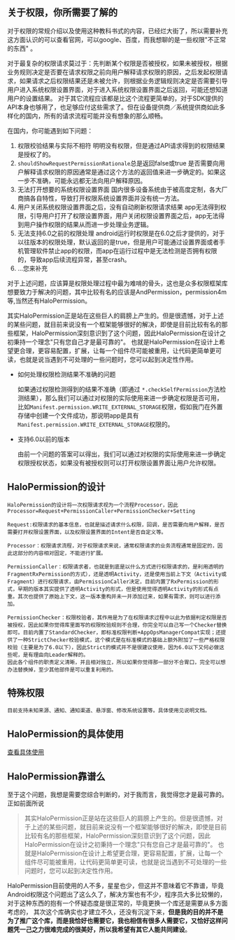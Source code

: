 ## 关于权限，你所需要了解的
对于权限的常规介绍以及使用这种教科书式的内容，已经烂大街了，所以需要补充这方面认识的可以查看官网，可以google、百度，而我想聊的是一些权限"不正常的东西"
。

对于最复杂的权限请求莫过于：先判断某个权限是否被授权，如果未被授权，根据业务规则决定是否要在请求权限之前向用户解释请求权限的原因，之后发起权限请求，如果请求之后权限结果还是未被允许，则根据业务逻辑规则决定是否需要引导用户进入系统权限设置界面，对于进入系统权限设置界面之后返回，可能还想知道用户的设置结果。
对于其它流程应该都是比这个流程更简单的，对于SDK提供的API本身也够用了，也足够应付这些需求了。但在设备提供商／系统提供商如此多样化的国内，所有的请求流程可能并没有想象的那么顺畅。

在国内，你可能遇到如下问题：

1. 权限校验结果与实际不相符
明明没有权限，但是通过API请求得到的权限结果是授权了的。
2. `shouldShowRequestPermissionRationale`总是返回false或true
是否需要向用户解释请求权限的原因通常是通过这个方法的返回值来进一步确定的。如果这一步不准确，可能永远都无法向用户解释原因。
3. 无法打开想要的系统权限设置界面
国内很多设备系统由于被高度定制，各大厂商搞各自特性，导致打开权限系统设置界面并没有统一方法。
4. 用户关闭系统权限设置界面之后，没有自动刷新权限请求结果
app无法得到权限，引导用户打开了权限设置界面，用户关闭权限设置界面之后，app无法得到用户操作权限的结果从而进一步处理业务逻辑。
5. 无法支持6.0之前的权限处理
android运行时权限是在6.0之后才提供的，对于以往版本的权限处理，默认返回的是true，但是用户可能通过设置界面或者手机管理软件禁止app的权限，而app在运行过程中是无法检测是否拥有权限的，导致app后续流程异常，甚至crash。
6. ...您来补充

对于上述问题，应该算是权限处理过程中最为难啃的骨头，这也是众多权限框架库想要致力于解决的问题，其中比较有名的应该是AndPermission，permission4m等,当然还有HaloPermission。

其实HaloPermission正是站在这些巨人的肩膀上产生的。但是很遗憾，对于上述的某些问题，就目前来说没有一个框架能够很好的解决，即使是目前比较有名的那些框架，HaloPermission深刻意识到了这个问题，因此HaloPermission在设计之初秉持一个理念"只有您自己才是最可靠的"。
也就是HaloPermission在设计上希望更合理，更容易配置，扩展，让每一个组件尽可能被重用，让代码更简单更可读，也就是说当遇到不可处理的一些问题时，您可以起到决定性作用。


* 如何处理权限检测结果不准确的问题

    如果通过权限检测得到的结果不准确（即通过 `*.checkSelfPermission`方法检测结果），那么我们可以通过对权限的实际使用来进一步确定权限是否可用，比如`Manifest.permission.WRITE_EXTERNAL_STORAGE`权限，假如我门在外置存储中创建一个文件成功，那说明app是具有`Manifest.permission.WRITE_EXTERNAL_STORAGE`权限的。
* 支持6.0以前的版本

    由前一个问题的答案可以得出，我们可以通过对权限的实际使用来进一步确定权限授权状态，如果没有被授权则可以打开权限设置界面让用户允许权限。

## HaloPermission的设计
    HaloPermission的设计将一次权限请求视为一个流程Processor，因此Processor=Request+PermissionCaller+PermissionChecker+Setting
    
    Request:权限请求的基本信息，也就是描述请求什么权限，回调，是否需要向用户解释，是否需要打开权限设置界面，以及权限设置界面的Intent是否自定义等。
    
    Processor：权限请求流程，对于权限请求来说，通常权限请求的业务流程通常是固定的，因此这部分的内容相对固定，不能进行扩展。
    
    PermissionCaller：权限请求者，也就是到底是以什么方式进行权限请求的，是利用透明的FragmentRxPermission的方式），还是透明Activity，还是使用当前上下文（Activity或Fragment）进行权限请求，由PermissionCaller决定，目前内置了RxPermission的形式，早期的版本其实提供了透明Activity的形式，但是使用觉得透明Activity的形式有点重。其次也提供了原始上下文，这一版本重构并未一并添加过来，如果有需求，则可以进行添加。
    
    PermissionChecker：权限校验者，其作用是为了在权限请求过程中以此为依据判定权限是否被授权，因此如果你觉得库里面写的权限校验规则不合理，你完全可以自己写一个Checker替换即可。目前内置了StandardChecker，即标准权限判断+AppOpsManagerCompat实现；还提供了一种StrictChecker校验模式，这个模式是在标准模式的基础上额外附加了一些严格权限校验（主要是为了6.0以下），因此Strict的模式并不是很建议使用，因为6.0以下又何必做这些呢，是有理由向Leader解释的。
    因此各个组件的职责定义清晰，并且相对独立，所以如果你觉得那一部分不合胃口，完全可以想办法替换掉，至少其他部件是可以重复利用的。
    
## 特殊权限
    目前支持未知来源、通知、通知渠道、悬浮窗、修改系统设置等。具体使用见说明文档。

## HaloPermission的具体使用
[查看具体使用](https://github.com/SupLuo/HaloPermission/blob/master/doc/README_USAGE.md)

## HaloPermission靠谱么
至于这个问题，我想是需要您综合判断的，对于我而言，我觉得您才是最可靠的。
正如前面所说
>其实HaloPermission正是站在这些巨人的肩膀上产生的。但是很遗憾，对于上述的某些问题，就目前来说没有一个框架能够很好的解决，即使是目前比较有名的那些框架，HaloPermission深刻意识到了这个问题，因此HaloPermission在设计之初秉持一个理念"只有您自己才是最可靠的"。
 也就是HaloPermission在设计上希望更合理，更容易配置，扩展，让每一个组件尽可能被重用，让代码更简单更可读，也就是说当遇到不可处理的一些问题时，您可以起到决定性作用。

HaloPermission目前使用的人不多，星星也少，但这并不意味着它不靠谱，毕竟Android权限这个问题出了这么久了，解决方案也有不少，程序员大多比较懒的，对于这种东西的抱有一个怀疑态度是很正常的，毕竟更换一个库还是需要从多方面考虑的，
其次这个库确实也才建立不久，还没有沉淀下来，**但是我的目的并不是为了推广这个库，而是我恰好也需要它，我也相信有很多人需要它，又恰好这样问题凭一己之力很难完成的很美好，所以我希望有其它人能共同建设**。
